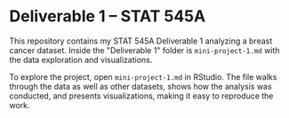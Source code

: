 # Deliverable 1 – STAT 545A

This repository contains my STAT 545A Deliverable 1 analyzing a breast cancer dataset. Inside the "Deliverable 1" folder is `mini-project-1.md` with the data exploration and visualizations.  

To explore the project, open `mini-project-1.md` in RStudio. The file walks through the data as well as other datasets, shows how the analysis was conducted, and presents visualizations, making it easy to reproduce the work.
